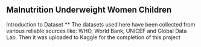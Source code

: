 ## Malnutrition Underweight Women Children
Introduction to Dataset
** The datasets used here have been collected from various reliable sources like: WHO, World Bank, UNICEF and Global Data Lab. Then it was uploaded to Kaggle for the completion of this project


